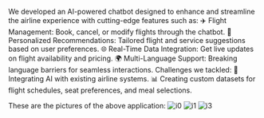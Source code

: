 We developed an AI-powered chatbot designed to enhance and streamline the airline experience with cutting-edge features such as:
✈️ Flight Management: Book, cancel, or modify flights through the chatbot.
🎯 Personalized Recommendations: Tailored flight and service suggestions based on user preferences.
🌐 Real-Time Data Integration: Get live updates on flight availability and pricing.
🌍 Multi-Language Support: Breaking language barriers for seamless interactions.
Challenges we tackled:
🔧 Integrating AI with existing airline systems.
📊 Creating custom datasets for flight schedules, seat preferences, and meal selections.

These are the pictures of the above application:
![i0](https://github.com/user-attachments/assets/4dcabf15-9abd-4166-801c-a872773d772d=250x250)
![i1](https://github.com/user-attachments/assets/24d3c3c8-97f8-44c4-81cc-058a2bf8422d)
![i3](https://github.com/user-attachments/assets/5e523db4-95b7-4c71-ac5b-7f648ee74e21)
